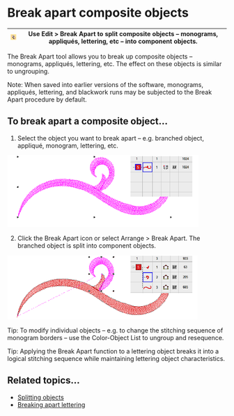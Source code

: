 # Break apart composite objects

| ![BreakApart.png](assets/BreakApart.png) | Use Edit > Break Apart to split composite objects – monograms, appliqués, lettering, etc – into component objects. |
| ---------------------------------------- | ------------------------------------------------------------------------------------------------------------------ |

The Break Apart tool allows you to break up composite objects – monograms, appliqués, lettering, etc. The effect on these objects is similar to ungrouping.

Note: When saved into earlier versions of the software, monograms, appliqués, lettering, and blackwork runs may be subjected to the Break Apart procedure by default.

## To break apart a composite object...

1. Select the object you want to break apart – e.g. branched object, appliqué, monogram, lettering, etc.

![reshape00069.png](assets/reshape00069.png)

2. Click the Break Apart icon or select Arrange > Break Apart. The branched object is split into component objects.

![reshape00070.png](assets/reshape00070.png)

Tip: To modify individual objects – e.g. to change the stitching sequence of monogram borders – use the Color-Object List to ungroup and resequence.

Tip: Applying the Break Apart function to a lettering object breaks it into a logical stitching sequence while maintaining lettering object characteristics.

## Related topics...

- [Splitting objects](../functions/Splitting_objects)
- [Breaking apart lettering](../../Lettering/lettering_edit/Breaking_apart_lettering)
